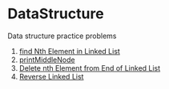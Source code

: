 # DataStructure
Data structure practice problems
1. [find Nth Element in Linked List](QCodes/nthElementinaLinkedList.py)
2. [printMiddleNode](QCodes/printMiddleNodeofList.py)
3. [Delete nth Element from End of Linked List](QCodes/nthElementfromEnd.py)
4. [Reverse Linked List](QCodes/reverseLinkedList.py)
